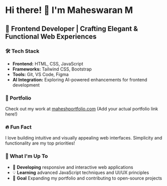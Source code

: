# Hi there! 👋 I'm Maheswaran M

## 🚀 Frontend Developer | Crafting Elegant & Functional Web Experiences

### 🛠 Tech Stack
- **Frontend:** HTML, CSS, JavaScript
- **Frameworks:** Tailwind CSS, Bootstrap
- **Tools:** Git, VS Code, Figma
- **AI Integration:** Exploring AI-powered enhancements for frontend development

### 🎨 Portfolio
Check out my work at [maheshportfolio.com](#) (Add your actual portfolio link here!)

### 🔥 Fun Fact
I love building intuitive and visually appealing web interfaces. Simplicity and functionality are my top priorities!

### 🌱 What I'm Up To
- 🚀 **Developing** responsive and interactive web applications
- 💡 **Learning** advanced JavaScript techniques and UI/UX principles
- 🎯 **Goal** Expanding my portfolio and contributing to open-source projects
